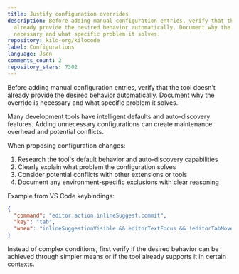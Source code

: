 ```yaml
---
title: Justify configuration overrides
description: Before adding manual configuration entries, verify that the tool doesn't
  already provide the desired behavior automatically. Document why the override is
  necessary and what specific problem it solves.
repository: kilo-org/kilocode
label: Configurations
language: Json
comments_count: 2
repository_stars: 7302
---
```


Before adding manual configuration entries, verify that the tool doesn't already provide the desired behavior automatically. Document why the override is necessary and what specific problem it solves.

Many development tools have intelligent defaults and auto-discovery features. Adding unnecessary configurations can create maintenance overhead and potential conflicts.

When proposing configuration changes:
1. Research the tool's default behavior and auto-discovery capabilities
2. Clearly explain what problem the configuration solves
3. Consider potential conflicts with other extensions or tools
4. Document any environment-specific exclusions with clear reasoning

Example from VS Code keybindings:
```json
{
  "command": "editor.action.inlineSuggest.commit",
  "key": "tab",
  "when": "inlineSuggestionVisible && editorTextFocus && !editorTabMovesFocus && !inSnippetMode && !suggestWidgetVisible"
}
```

Instead of complex conditions, first verify if the desired behavior can be achieved through simpler means or if the tool already supports it in certain contexts.